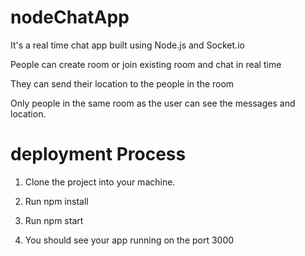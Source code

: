 # nodeChatApp

It's a real time chat app built using Node.js and Socket.io

People can create room or join existing room and chat in real time 

They can send their location to the people in the room

Only people in the same room as the user can see the messages and location.


# deployment Process

1. Clone the project into your machine.

2. Run npm install

3. Run npm start

4. You should see your app running on the port 3000
